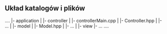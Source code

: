 ## Układ katalogów i plików
....
|- application
|  |- controller
|     |- controllerMain.cpp
|     |- Controller.hpp
|     |- ...
|  |- model
|     |- Model.hpp
|     |- ...
|  |- view
|- ...
....
